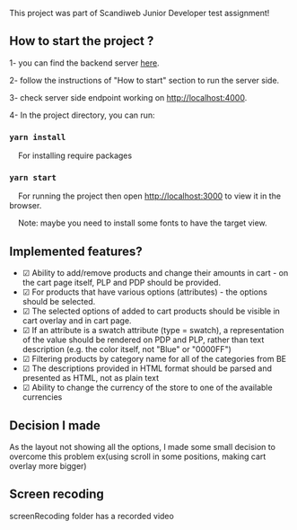 This project was part of Scandiweb Junior Developer test assignment!

## How to start the project ?

1- you can find the backend server [here](https://github.com/scandiweb/junior-react-endpoint).

2- follow the instructions of "How to start" section to run the server side.

3- check server side endpoint working on <http://localhost:4000>.

4- In the project directory, you can run:

### `yarn install`

&nbsp;&nbsp;&nbsp;&nbsp;For installing require packages

### `yarn start`

&nbsp;&nbsp;&nbsp;&nbsp;For running the project then open [http://localhost:3000](http://localhost:3000) to view it in the browser.

&nbsp;&nbsp;&nbsp;&nbsp;Note: maybe you need to install some fonts to have the target view.

## Implemented features?

- &#9745; Ability to add/remove products and change their amounts in cart - on the cart page itself, PLP and PDP should be provided.
- &#9745; For products that have various options (attributes) - the options should be selected.
- &#9745; The selected options of added to cart products should be visible in cart overlay and in cart page.
- &#9745; If an attribute is a swatch attribute (type = swatch), a representation of the value should be rendered on PDP and PLP, rather than text description (e.g. the color itself, not "Blue" or "0000FF")
- &#9745; Filtering products by category name for all of the categories from BE
- &#9745; The descriptions provided in HTML format should be parsed and presented as HTML, not as plain text
- &#9745; Ability to change the currency of the store to one of the available currencies

## Decision I made

As the layout not showing all the options, I made some small decision to overcome this problem ex(using scroll in some positions, making cart overlay more bigger)

## Screen recoding
screenRecoding folder has a recorded video
